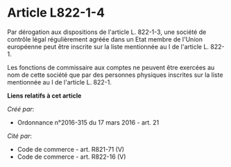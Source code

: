 # Article L822-1-4

Par dérogation aux dispositions de l'article L. 822-1-3, une société de contrôle légal régulièrement agréée dans un Etat
membre de l'Union européenne peut être inscrite sur la liste mentionnée au I de l'article L. 822-1. 

Les fonctions de commissaire aux comptes ne peuvent être exercées au nom de cette société que par des personnes physiques
inscrites sur la liste mentionnée au I de l'article L. 822-1.

**Liens relatifs à cet article**

_Créé par_:

  - Ordonnance n°2016-315 du 17 mars 2016 - art. 21

_Cité par_:

  - Code de commerce - art. R821-71 (V)
  - Code de commerce - art. R822-16 (V)
